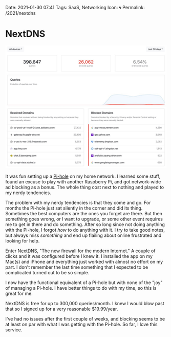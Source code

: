 Date: 2021-01-30 07:41
Tags: SaaS, Networking
Icon: 🌀
Permalink: /2021/nextdns

# NextDNS

![](/_img/2021/2021-01-30-nextdns.jpg)

It was fun setting up a [Pi-hole](https://pi-hole.net) on my home network. I learned some stuff, found an excuse to play with another Raspberry Pi, and got network-wide ad blocking as a bonus. The whole thing cost next to nothing and played to my nerdy tendencies. 

The problem with my nerdy tendencies is that they come and go. For months the Pi-hole just sat silently in the corner and did its thing. Sometimes the best computers are the ones you forget are there. But then something goes wrong, or I want to upgrade, or some other event requires me to get in there and do something. After so long since not doing anything with the Pi-hole, I forgot _how_ to do anything with it. I try to take good notes, but always miss _something_ and end up flailing about online frustrated and looking for help.

Enter [NextDNS](https://nextdns.io), "The new firewall for the modern Internet." A couple of clicks and it was configured before I knew it. I installed the app on my Mac(s) and iPhone and everything just worked with almost no effort on my part. I don't remember the last time something that I expected to be complicated turned out to be so simple.

I now have the functional equivalent of a Pi-hole but with none of the "joy" of managing a Pi-hole. I have better things to do with my time, so this is great for me.

NextDNS is free for up to 300,000 queries/month. I knew I would blow past that so I signed up for a very reasonable $19.99/year. 

I've had no issues after the first couple of weeks, and blocking seems to be at least on par with what I was getting with the Pi-hole. So far, I love this service.